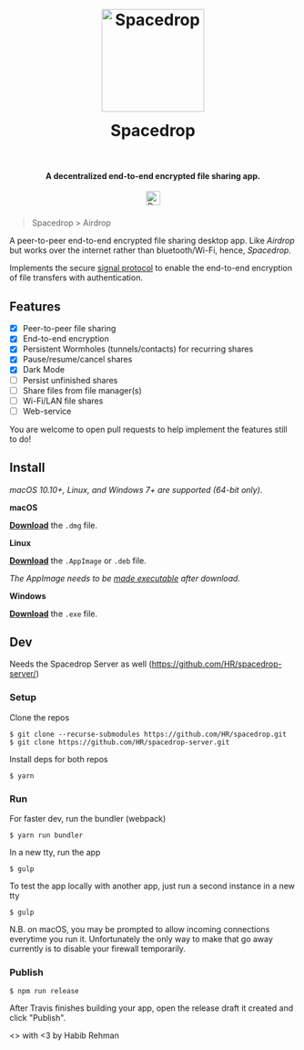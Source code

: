 <h1 align="center">
  <br>
  <a href="https://github.com/HR/spacedrop"><img src="./build/icon.png" alt="Spacedrop" width="180" style= "margin-bottom: 1rem"></a>
  <br>
  Spacedrop
  <br>
  <br>
</h1>

<h4 align="center">A decentralized end-to-end encrypted file sharing app.</h4>
<p align="center">
    <a href="https://github.com/HR/spacedrop/releases/latest">
        <img src="https://img.shields.io/badge/Download-black.svg?style=flat&color=2c2c2c"
            alt="Download latest release" style= "margin-bottom: 0.5rem" height="25px">
    </a>
</p>

> Spacedrop > Airdrop

A peer-to-peer end-to-end encrypted file sharing desktop app. Like _Airdrop_
but works over the internet rather than bluetooth/Wi-Fi, hence, _Spacedrop_.


Implements the secure [signal
protocol](https://signal.org/docs/specifications/doubleratchet/) to enable the
end-to-end encryption of file transfers with authentication.

## Features
- [x] Peer-to-peer file sharing
- [x] End-to-end encryption
- [x] Persistent Wormholes (tunnels/contacts) for recurring shares
- [x] Pause/resume/cancel shares
- [x] Dark Mode
- [ ] Persist unfinished shares
- [ ] Share files from file manager(s)
- [ ] Wi-Fi/LAN file shares
- [ ] Web-service

You are welcome to open pull requests to help implement the features still to
do!

## Install

_macOS 10.10+, Linux, and Windows 7+ are supported (64-bit only)._

**macOS**

[**Download**](https://github.com/hr/spacedrop/releases/latest) the `.dmg` file.

**Linux**

[**Download**](https://github.com/hr/spacedrop/releases/latest) the `.AppImage` or `.deb` file.

_The AppImage needs to be [made executable](http://discourse.appimage.org/t/how-to-make-an-appimage-executable/80) after download._

**Windows**

[**Download**](https://github.com/hr/spacedrop/releases/latest) the `.exe` file.


## Dev

Needs the Spacedrop Server as well (https://github.com/HR/spacedrop-server/)

### Setup

Clone the repos

```
$ git clone --recurse-submodules https://github.com/HR/spacedrop.git
$ git clone https://github.com/HR/spacedrop-server.git
```

Install deps for both repos

```
$ yarn
```

### Run

For faster dev, run the bundler (webpack)

```
$ yarn run bundler
```

In a new tty, run the app

```
$ gulp
```

To test the app locally with another app, just run a second instance in a new
tty

```
$ gulp
```

N.B. on macOS, you may be prompted to allow incoming connections everytime you
run it. Unfortunately the only way to make that go away currently is to disable
your firewall temporarily.

### Publish

```
$ npm run release
```

After Travis finishes building your app, open the release draft it created and
click "Publish".


<> with <3 by Habib Rehman
